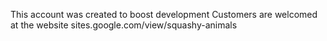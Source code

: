 This account was created to boost development 
Customers are welcomed at the website sites.google.com/view/squashy-animals
